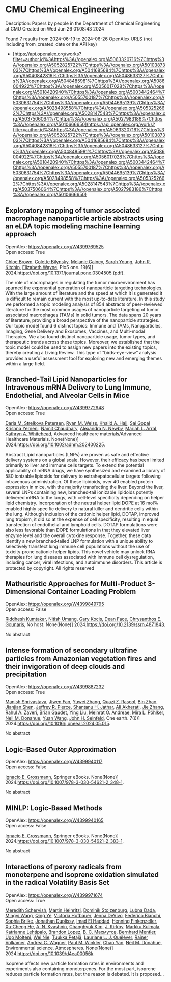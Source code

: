 # CMU Chemical Engineering
Description: Papers by people in the Department of Chemical Engineering at CMU
Created on Wed Jun 26 01:08:43 2024

Found 7 results from 2024-06-19 to 2024-06-26
OpenAlex URLS (not including from_created_date or the API key)
- [https://api.openalex.org/works?filter=author.id%3Ahttps%3A//openalex.org/A5063320716%7Chttps%3A//openalex.org/A5052825722%7Chttps%3A//openalex.org/A5010387303%7Chttps%3A//openalex.org/A5041685684%7Chttps%3A//openalex.org/A5040842816%7Chttps%3A//openalex.org/A5048633127%7Chttps%3A//openalex.org/A5048485981%7Chttps%3A//openalex.org/A5086004922%7Chttps%3A//openalex.org/A5056017028%7Chttps%3A//openalex.org/A5018420940%7Chttps%3A//openalex.org/A5003442464%7Chttps%3A//openalex.org/A5055700187%7Chttps%3A//openalex.org/A5030631754%7Chttps%3A//openalex.org/A5044695139%7Chttps%3A//openalex.org/A5028498558%7Chttps%3A//openalex.org/A5053252662%7Chttps%3A//openalex.org/A5028147543%7Chttps%3A//openalex.org/A5037506064%7Chttps%3A//openalex.org/A5027983186%7Chttps%3A//openalex.org/A5010666650](https://api.openalex.org/works?filter=author.id%3Ahttps%3A//openalex.org/A5063320716%7Chttps%3A//openalex.org/A5052825722%7Chttps%3A//openalex.org/A5010387303%7Chttps%3A//openalex.org/A5041685684%7Chttps%3A//openalex.org/A5040842816%7Chttps%3A//openalex.org/A5048633127%7Chttps%3A//openalex.org/A5048485981%7Chttps%3A//openalex.org/A5086004922%7Chttps%3A//openalex.org/A5056017028%7Chttps%3A//openalex.org/A5018420940%7Chttps%3A//openalex.org/A5003442464%7Chttps%3A//openalex.org/A5055700187%7Chttps%3A//openalex.org/A5030631754%7Chttps%3A//openalex.org/A5044695139%7Chttps%3A//openalex.org/A5028498558%7Chttps%3A//openalex.org/A5053252662%7Chttps%3A//openalex.org/A5028147543%7Chttps%3A//openalex.org/A5037506064%7Chttps%3A//openalex.org/A5027983186%7Chttps%3A//openalex.org/A5010666650)

## Exploratory mapping of tumor associated macrophage nanoparticle article abstracts using an eLDA topic modeling machine learning approach   

OpenAlex: https://openalex.org/W4399769525    
Open access: True
    
[Chloe Brown](https://openalex.org/A5091373951), [Colette Bilynsky](https://openalex.org/A5088916982), [Melanie Gainey](https://openalex.org/A5075051633), [Sarah Young](https://openalex.org/A5077592017), [John R. Kitchin](https://openalex.org/A5003442464), [Elizabeth Wayne](https://openalex.org/A5074066993), PloS one. 19(6)] 2024.https://doi.org/10.1371/journal.pone.0304505 ([pdf](https://journals.plos.org/plosone/article/file?id=10.1371/journal.pone.0304505&type=printable)).
    
The role of macrophages in regulating the tumor microenvironment has spurned the exponential generation of nanoparticle targeting technologies. With the large amount of literature and the speed at which it is generated it is difficult to remain current with the most up-to-date literature. In this study we performed a topic modeling analysis of 854 abstracts of peer-reviewed literature for the most common usages of nanoparticle targeting of tumor associated macrophages (TAMs) in solid tumors. The data spans 20 years of literature, providing a broad perspective of the nanoparticle strategies. Our topic model found 6 distinct topics: Immune and TAMs, Nanoparticles, Imaging, Gene Delivery and Exosomes, Vaccines, and Multi-modal Therapies. We also found distinct nanoparticle usage, tumor types, and therapeutic trends across these topics. Moreover, we established that the topic model could be used to assign new papers into the existing topics, thereby creating a Living Review. This type of “birds-eye-view” analysis provides a useful assessment tool for exploring new and emerging themes within a large field.    

    

## Branched‐Tail Lipid Nanoparticles for Intravenous mRNA Delivery to Lung Immune, Endothelial, and Alveolar Cells in Mice   

OpenAlex: https://openalex.org/W4399772948    
Open access: True
    
[Daria M. Strelkova Petersen](https://openalex.org/A5082946273), [Ryan M. Weiss](https://openalex.org/A5060936104), [Khalid A. Hajj](https://openalex.org/A5057246628), [Sai Gopal Krishna Yerneni](https://openalex.org/A5015320215), [Namit Chaudhary](https://openalex.org/A5073121497), [Alexandra N. Newby](https://openalex.org/A5080909957), [Mariah L. Arral](https://openalex.org/A5049474410), [Kathryn A. Whitehead](https://openalex.org/A5010666650), Advanced healthcare materials/Advanced Healthcare Materials. None(None)] 2024.https://doi.org/10.1002/adhm.202400225.
    
Abstract Lipid nanoparticles (LNPs) are proven as safe and effective delivery systems on a global scale. However, their efficacy has been limited primarily to liver and immune cells targets. To extend the potential applicability of mRNA drugs, we have synthesized and examined a library of 580 ionizable lipidoids for delivery to extrahepatocellular targets following intravenous administration. Of these lipidoids, over 40 enabled protein expression in mice, with the majority transfecting the liver. Beyond the liver, several LNPs containing new, branched‐tail ionizable lipidoids potently delivered mRNA to the lungs, with cell‐level specificity depending on helper lipid chemistry. Incorporation of the neutral helper lipid DOPE at 16 mol% enabled highly specific delivery to natural killer and dendritic cells within the lung. Although inclusion of the cationic helper lipid, DOTAP, improved lung tropism, it did so at the expense of cell specificity, resulting in equal transfection of endothelial and lymphoid cells. DOTAP formulations were also less favorable than DOPE formulations in that they elevated liver enzyme level and the overall cytokine response. Together, these data identify a new branched‐tailed LNP formulation with a unique ability to selectively transfect lung immune cell populations without the use of toxicity‐prone cationic helper lipids. This novel vehicle may unlock RNA therapies for lung diseases associated with immune cell dysregulation, including cancer, viral infections, and autoimmune disorders. This article is protected by copyright. All rights reserved    

    

## Matheuristic Approaches for Multi-Product 3-Dimensional Container Loading Problem   

OpenAlex: https://openalex.org/W4399849795    
Open access: False
    
[Riddhesh Kumtakar](https://openalex.org/A5099291898), [Nitish Umang](https://openalex.org/A5071784695), [Gary Kocis](https://openalex.org/A5099291899), [Dean Face](https://openalex.org/A5099291900), [Chrysanthos E. Gounaris](https://openalex.org/A5048485981), No host. None(None)] 2024.https://doi.org/10.2139/ssrn.4871843.
    
No abstract    

    

## Intense formation of secondary ultrafine particles from Amazonian vegetation fires and their invigoration of deep clouds and precipitation   

OpenAlex: https://openalex.org/W4399887232    
Open access: True
    
[Manish Shrivastava](https://openalex.org/A5029609817), [Jiwen Fan](https://openalex.org/A5029189683), [Yuwei Zhang](https://openalex.org/A5029222642), [Quazi Z. Rasool](https://openalex.org/A5044465853), [Bin Zhao](https://openalex.org/A5008718870), [Jianjian Shen](https://openalex.org/A5037611710), [Jeffrey R. Pierce](https://openalex.org/A5055116926), [Shantanu H. Jathar](https://openalex.org/A5073859430), [Ali Akherati](https://openalex.org/A5006368017), [Jie Zhang](https://openalex.org/A5055664027), [Rahul A. Zaveri](https://openalex.org/A5074206807), [Brian Gaudet](https://openalex.org/A5082593441), [Ying Liu](https://openalex.org/A5072663357), [Meinrat O. Andreae](https://openalex.org/A5082416286), [Mira L. Pöhlker](https://openalex.org/A5024073664), [Neil M. Donahue](https://openalex.org/A5041685684), [Yuan Wang](https://openalex.org/A5054409245), [John H. Seinfeld](https://openalex.org/A5001370428), One earth. 7(6)] 2024.https://doi.org/10.1016/j.oneear.2024.05.015.
    
No abstract    

    

## Logic-Based Outer Approximation   

OpenAlex: https://openalex.org/W4399940117    
Open access: False
    
[Ignacio E. Grossmann](https://openalex.org/A5056017028), Springer eBooks. None(None)] 2024.https://doi.org/10.1007/978-3-030-54621-2_348-1.
    
No abstract    

    

## MINLP: Logic-Based Methods   

OpenAlex: https://openalex.org/W4399940165    
Open access: False
    
[Ignacio E. Grossmann](https://openalex.org/A5056017028), Springer eBooks. None(None)] 2024.https://doi.org/10.1007/978-3-030-54621-2_383-1.
    
No abstract    

    

## Interactions of peroxy radicals from monoterpene and isoprene oxidation simulated in the radical Volatility Basis Set   

OpenAlex: https://openalex.org/W4399971674    
Open access: True
    
[Meredith Schervish](https://openalex.org/A5038957567), [Martin Heinritzi](https://openalex.org/A5037408007), [Dominik Stolzenburg](https://openalex.org/A5063223340), [Lubna Dada](https://openalex.org/A5049539173), [Mingyi Wang](https://openalex.org/A5083213632), [Qing Ye](https://openalex.org/A5018999020), [Victoria Hofbauer](https://openalex.org/A5012274245), [Jenna DeVivo](https://openalex.org/A5092773428), [Federico Bianchi](https://openalex.org/A5075179945), [Sophia Brilke](https://openalex.org/A5045766641), [Jonathan Duplissy](https://openalex.org/A5088633919), [Imad El Haddad](https://openalex.org/A5080319960), [Henning Finkenzeller](https://openalex.org/A5081639490), [Xu‐Cheng He](https://openalex.org/A5043129752), [A. N. Kvashnin](https://openalex.org/A5018996508), [Changhyuk Kim](https://openalex.org/A5063780894), [J. Kirkby](https://openalex.org/A5009274507), [Markku Kulmala](https://openalex.org/A5000471665), [Katrianne Lehtipalo](https://openalex.org/A5019559780), [Brandon Lopez](https://openalex.org/A5019360565), [В. С. Махмутов](https://openalex.org/A5036074857), [Bernhard Mentler](https://openalex.org/A5090590782), [Ugo Molteni](https://openalex.org/A5086592925), [Wei Nie](https://openalex.org/A5067110169), [Tuukka Petäjä](https://openalex.org/A5070326299), [Lauriane L. J. Quéléver](https://openalex.org/A5058987691), [Rainer Volkamer](https://openalex.org/A5018521569), [Andrea C. Wagner](https://openalex.org/A5024532344), [Paul M. Winkler](https://openalex.org/A5042382547), [Chao Yan](https://openalex.org/A5008144731), [Neil M. Donahue](https://openalex.org/A5041685684), Environmental science. Atmospheres. None(None)] 2024.https://doi.org/10.1039/d4ea00056k.
    
Isoprene affects new particle formation rates in environments and experiments also containing monoterpenes. For the most part, isoprene reduces particle formation rates, but the reason is debated. It is proposed...    

    
